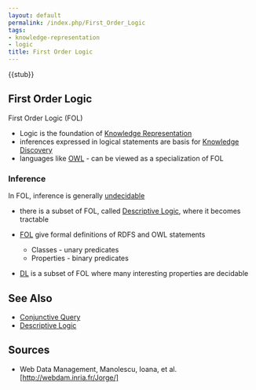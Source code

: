 ```yaml
---
layout: default
permalink: /index.php/First_Order_Logic
tags:
- knowledge-representation
- logic
title: First Order Logic
---
```

{{stub}}

## First Order Logic
First Order Logic (FOL)
- Logic is the foundation of [Knowledge Representation](Knowledge_Representation)
- inferences expressed in logical statements are basis for [Knowledge Discovery](Knowledge_Discovery)
- languages like [OWL](OWL) - can be viewed as a specialization of FOL


### Inference
In FOL, inference is generally [undecidable](Decidability)
- there is a subset of FOL, called [Descriptive Logic](Descriptive_Logic), where it becomes tractable

- [FOL](First_Order_Logic) give formal definitions of RDFS and OWL statements 
  - Classes - unary predicates
  - Properties - binary predicates
- [DL](Descriptive_Logic) is a subset of FOL where many interesting properties are decidable 



## See Also
- [Conjunctive Query](Conjunctive_Query)
- [Descriptive Logic](Descriptive_Logic)

## Sources
- Web Data Management, Manolescu, Ioana, et al. [http://webdam.inria.fr/Jorge/]
